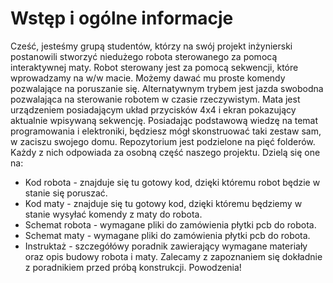 # Wstęp i ogólne informacje
Cześć, jesteśmy grupą studentów, którzy na swój projekt inżynierski postanowili stworzyć niedużego robota sterowanego za pomocą interaktywnej maty.
Robot sterowany jest za pomocą sekwencji, które wprowadzamy na w/w macie. Możemy dawać mu proste komendy pozwalające na poruszanie się. Alternatywnym trybem jest jazda swobodna pozwalająca na sterowanie robotem w czasie rzeczywistym. Mata jest urządzeniem posiadającym układ przycisków 4x4 i ekran pokazujący aktualnie wpisywaną sekwencję.
Posiadając podstawową wiedzę na temat programowania i elektroniki, będziesz mógł skonstruować taki zestaw sam, w zaciszu swojego domu. 
Repozytorium jest podzielone na pięć folderów. Każdy z nich odpowiada za osobną część naszego projektu.
Dzielą się one na:
* Kod robota - znajduje się tu gotowy kod, dzięki któremu robot będzie w stanie się poruszać.
* Kod maty - znajduje się tu gotowy kod, dzięki któremu będziemy w stanie wysyłać komendy z maty do robota.
* Schemat robota - wymagane pliki do zamówienia płytki pcb do robota.
* Schemat maty - wymagane pliki do zamówienia płytki pcb do robota.
* Instruktaż - szczegółówy poradnik zawierający wymagane materiały oraz opis budowy robota i maty.
Zalecamy z zapoznaniem się dokładnie z poradnikiem przed próbą konstrukcji. Powodzenia!
